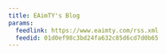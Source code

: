 ```yaml
---
title: EAimTY's Blog
params:
  feedlink: https://www.eaimty.com/rss.xml
  feedid: 01d0ef98c3bd24fa632c85d6cd7d0b65
---
```

